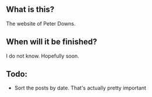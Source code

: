 ## What is this? ##
The website of Peter Downs.

## When will it be finished? ##
I do not know. Hopefully soon.

## Todo:
* Sort the posts by date. That's actually pretty important
